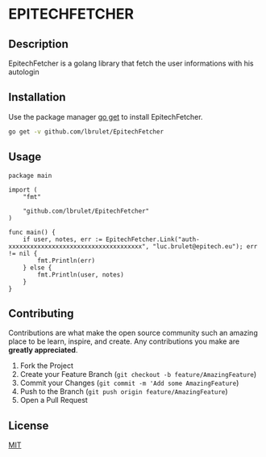 # EPITECHFETCHER

## Description
EpitechFetcher is a golang library that fetch the user informations with his autologin
## Installation

Use the package manager [go get](https://golang.org/cmd/go/) to install EpitechFetcher.

```bash
go get -v github.com/lbrulet/EpitechFetcher
```

## Usage

```golang
package main

import (
	"fmt"

	"github.com/lbrulet/EpitechFetcher"
)

func main() {
	if user, notes, err := EpitechFetcher.Link("auth-xxxxxxxxxxxxxxxxxxxxxxxxxxxxxxxxxxxxx", "luc.brulet@epitech.eu"); err != nil {
		fmt.Println(err)
	} else {
		fmt.Println(user, notes)
	}
}
```
## Contributing

Contributions are what make the open source community such an amazing place to be learn, inspire, and create. Any contributions you make are **greatly appreciated**.

1. Fork the Project
2. Create your Feature Branch (`git checkout -b feature/AmazingFeature`)
3. Commit your Changes (`git commit -m 'Add some AmazingFeature`)
4. Push to the Branch (`git push origin feature/AmazingFeature`)
5. Open a Pull Request

## License
[MIT](https://choosealicense.com/licenses/mit/)